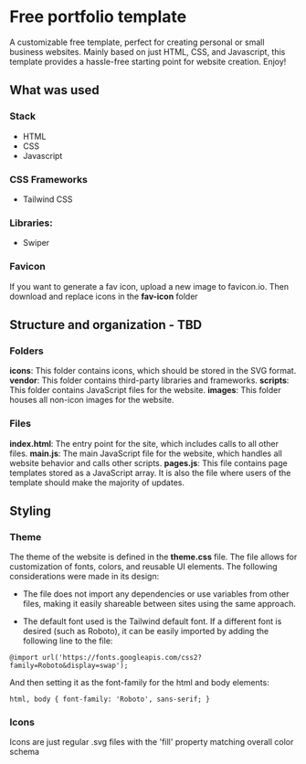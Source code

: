 

# Free portfolio template

A customizable free template, perfect for creating personal or small business websites. Mainly based on just HTML, CSS, and Javascript, this template provides a hassle-free starting point for website creation. Enjoy!

## What was used

### Stack

* HTML
* CSS
* Javascript

### CSS Frameworks

* Tailwind CSS

### Libraries:

* Swiper

### Favicon

If you want to generate a fav icon, upload a new image to favicon.io. Then download and replace icons in the __fav-icon__ folder

## Structure and organization - TBD

### Folders

__icons__: This folder contains icons, which should be stored in the SVG format.
__vendor__: This folder contains third-party libraries and frameworks.
__scripts__: This folder contains JavaScript files for the website.
__images__: This folder houses all non-icon images for the website.

### Files

__index.html__: The entry point for the site, which includes calls to all other files.
__main.js__: The main JavaScript file for the website, which handles all website behavior and calls other scripts.
__pages.js__: This file contains page templates stored as a JavaScript array. It is also the file where users of the template should make the majority of updates.

## Styling

### Theme

The theme of the website is defined in the __theme.css__ file. The file allows for customization of fonts, colors, and reusable UI elements. The following considerations were made in its design:

* The file does not import any dependencies or use variables from other files, making it easily shareable between sites using the same approach.

* The default font used is the Tailwind default font. If a different font is desired (such as Roboto), it can be easily imported by adding the following line to the file:

```@import url('https://fonts.googleapis.com/css2?family=Roboto&display=swap');```

And then setting it as the font-family for the html and body elements:

```html, body { font-family: 'Roboto', sans-serif; }```

### Icons

Icons are just regular .svg files with the 'fill' property matching overall color schema

